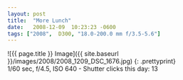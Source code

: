 ```yaml
---
layout: post
title:  "More Lunch"
date:   2008-12-09  10:23:23 -0600
tags: ["2008",  D300, "18.0-200.0 mm f/3.5-5.6"]
---
```

![{{ page.title }} Image]({{ site.baseurl }}/images/2008/2008_1209_DSC_1676.jpg)
{: .prettyprint}   
1/60 sec, f/4.5, ISO 640 - Shutter clicks this day: 13